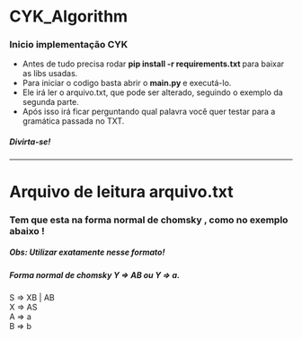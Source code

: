 # CYK_Algorithm
### Inicio implementação CYK
* Antes de tudo precisa rodar <strong> pip install -r requirements.txt </strong> para baixar as libs usadas.
* Para iniciar o codigo basta abrir o <strong> main.py </strong> e executá-lo.
* Ele irá ler o arquivo.txt, que pode ser alterado, seguindo o exemplo da segunda parte. 
* Após isso irá ficar perguntando qual palavra você quer testar para a gramática passada no TXT.
##### Divirta-se!
-----------------------
# Arquivo de leitura arquivo.txt 
### Tem que esta na <strong> forma normal de chomsky </strong>, como no exemplo abaixo !
##### Obs: Utilizar exatamente nesse formato!
##### Forma normal de chomsky Y => AB ou Y => a.
<p> S => XB | AB <br/> X => AS <br/> A => a <br/> B => b  </p>
